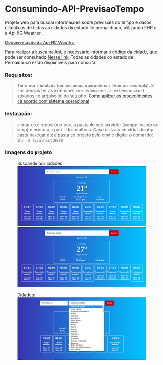 # Consumindo-API-PrevisaoTempo
 Projeto web para buscar informações sobre previsões do tempo e dados climáticos de todas as cidades do estado de pernambuco, utilizando PHP e a Api HG Weather.

 <a target="_blank" href="https://console.hgbrasil.com/documentation/weather">Documentação da Api HG Weather</a><br>
 
 <p>Para realizar a busca na Api, é necessário informar o código da cidade, que pode ser consultado <a target="_blank" href="https://console.hgbrasil.com/documentation/weather/tools">Nesse link</a>. Todas as cidades do estado de Pernambuco estão disponíveis para consulta.

 <h3>Requisitos:</h3>
    <blockquote>
       Ter o curl instalado (em sistemas operacionais linux por exemplo). E nos demais ter as extensões <code>extension=curl.so</code> <code>extension=curl</code> ativados no arquivo ini do seu php. <a href="https://www.php.net/manual/pt_BR/curl.installation.php">Como aplicar os procedimentos de acordo com sistema operacional</a>
    </blockquote>
 <h3>Instalação: </h3>
<blockquote>
    clonar este repositório para a pasta do seu servidor (xampp, wamp ou lamp) e executar apartir do localhost. Caso utiliza o servidor do php basta navegar até a pasta do projeto pelo cmd e digitar o comando: <code>php -S localhost:8080</code>
</blockquote>

<h3>Imagens do projeto</h3>

<figure>
 	<figcaption>Buscando por cidades</figcaption>
    <img src="imagens/pesquisaPadrao.png"/>
    <img src="imagens/pesquisaRecife.png">
</figure>
<figure>
 	<figcaption>Cidades:</figcaption>
    <img src="imagens/TodasCidades.PNG"/>
</figure>
